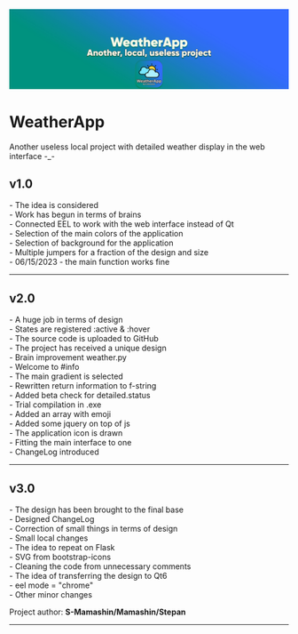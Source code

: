 <img src="./ui/lib/background/cover.jpg"  alt="error" title="cover-project">
<h1> WeatherApp </h1>
Another useless local project with detailed weather display in the web interface -_-


<h2> v1.0 </h2>

<p>- The idea is considered <br>
 - Work has begun in terms of brains <br>
 - Connected EEL to work with the web interface instead of Qt<br>
 - Selection of the main colors of the application<br>
 - Selection of background for the application<br>
 - Multiple jumpers for a fraction of the design and size<br>
 - 06/15/2023 - the main function works fine 
 </p>

<hr>

<h2> v2.0 </h2> 

<p>- A huge job in terms of design<br>
- States are registered :active & :hover<br>
- The source code is uploaded to GitHub<br>
- The project has received a unique design<br>
- Brain improvement weather.py <br>
- Welcome to #info<br>
- The main gradient is selected<br>
- Rewritten return information to f-string<br>
- Added beta check for detailed.status<br>
- Trial compilation in .exe<br>
- Added an array with emoji <br>
- Added some jquery on top of js<br>
- The application icon is drawn<br>
- Fitting the main interface to one<br>
- ChangeLog introduced</p>

<hr>

<h2> v3.0 </h2>

<p>- The design has been brought to the final base<br>
- Designed ChangeLog<br>
- Correction of small things in terms of design<br>
- Small local changes<br>
- The idea to repeat on Flask<br>
- SVG from bootstrap-icons<br>
- Cleaning the code from unnecessary comments<br>
- The idea of transferring the design to Qt6<br>
- eel mode = "chrome"<br>
- Other minor changes<br>
</p>

<span>Project author: <strong>S-Mamashin/Mamashin/Stepan</strong></span>

<hr>
